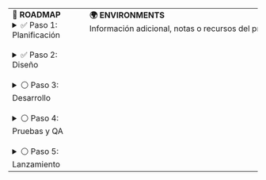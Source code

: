 <table>
  <tr>
    <td valign="top">
      <b align="center">🚀 ROADMAP</b>
      <img src="https://via.placeholder.com/400x1/FFFFFF/FFFFFF" alt="" width="140" height="1">
      <details>
        <summary>✅ Paso 1: Planificación</summary>
        Definir objetivos y alcance del proyecto.  
        Reunir recursos y establecer cronograma.
      </details>
      <br>
      <details>
        <summary>✅ Paso 2: Diseño</summary>
        Crear diagramas, wireframes y especificaciones técnicas.
      </details>
      <br>
      <details>
        <summary>⚪ Paso 3: Desarrollo</summary>
        Implementar funcionalidades principales y pruebas iniciales.
      </details>
      <br>
      <details>
        <summary>⚪ Paso 4: Pruebas y QA</summary>
        Realizar pruebas exhaustivas y corrección de errores.
      </details>
      <br>
      <details>
        <summary>⚪ Paso 5: Lanzamiento</summary>
        Despliegue a producción y documentación final.
      </details>
        </td>
    <td valign="top">
      <b align="center">🌍 ENVIRONMENTS</b>    
      <img src="https://via.placeholder.com/400x1/FFFFFF/FFFFFF" alt="" width="400" height="1">
       Información adicional, notas o recursos del proyecto
    </td>
  </tr>
</table>
